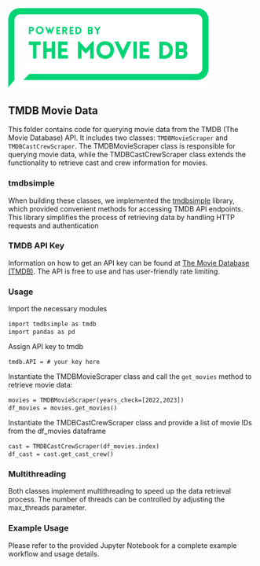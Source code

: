 ![Image Description](../streamlit_app/assets/tmdb_logo.png)
---

## TMDB Movie Data 

This folder contains code for querying movie data from the TMDB (The Movie Database) API. 
It includes two classes: `TMDBMovieScraper` and `TMDBCastCrewScraper`. The TMDBMovieScraper class is responsible for 
querying movie data, while the TMDBCastCrewScraper class extends the functionality to retrieve cast and crew information 
for movies. 

### tmdbsimple

When building these classes, we implemented the [tmdbsimple](https://github.com/celiao/tmdbsimple) library, which 
provided convenient methods for accessing TMDB API endpoints. This library simplifies the process of retrieving data by 
handling HTTP requests and authentication

### TMDB API Key

Information on how to get an API key can be found at [The Movie Database (TMDB)](https://developer.themoviedb.org/docs). 
The API is free to use and has user-friendly rate limiting. 


### Usage

Import the necessary modules
```
import tmdbsimple as tmdb
import pandas as pd
```

Assign API key to tmdb
```
tmdb.API = # your key here
```

Instantiate the TMDBMovieScraper class and call the `get_movies` method to retrieve movie data:
```
movies = TMDBMovieScraper(years_check=[2022,2023])
df_movies = movies.get_movies()
```

Instantiate the TMDBCastCrewScraper class and provide a list of movie IDs from the df_movies dataframe

```
cast = TMDBCastCrewScraper(df_movies.index)
df_cast = cast.get_cast_crew()
```

### Multithreading

Both classes implement multithreading to speed up the data retrieval process. The number of threads can be 
controlled by adjusting the max_threads parameter.

### Example Usage

Please refer to the provided Jupyter Notebook for a complete example workflow and usage details.

